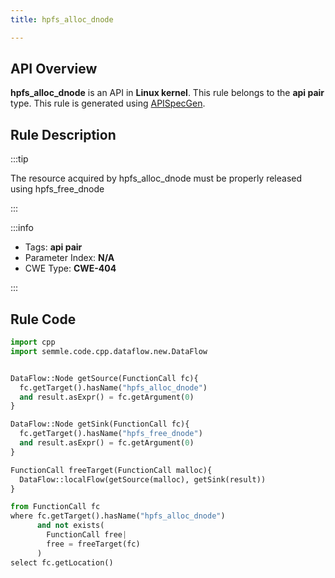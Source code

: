 ```yaml
---
title: hpfs_alloc_dnode

---
```



## API Overview
**hpfs_alloc_dnode** is an API in **Linux kernel**. This rule belongs to the **api pair** type. This rule is generated using [APISpecGen](../../tools/APISpecGen).
## Rule Description

:::tip

The resource acquired by hpfs_alloc_dnode must be properly released using hpfs_free_dnode

:::

:::info

- Tags: **api pair**
- Parameter Index: **N/A**
- CWE Type: **CWE-404**

:::

## Rule Code
```python
import cpp
import semmle.code.cpp.dataflow.new.DataFlow


DataFlow::Node getSource(FunctionCall fc){
  fc.getTarget().hasName("hpfs_alloc_dnode")
  and result.asExpr() = fc.getArgument(0)
}

DataFlow::Node getSink(FunctionCall fc){
  fc.getTarget().hasName("hpfs_free_dnode")
  and result.asExpr() = fc.getArgument(0)
}

FunctionCall freeTarget(FunctionCall malloc){
  DataFlow::localFlow(getSource(malloc), getSink(result))
}

from FunctionCall fc
where fc.getTarget().hasName("hpfs_alloc_dnode")
      and not exists(
        FunctionCall free| 
        free = freeTarget(fc)
      )
select fc.getLocation()

    
```